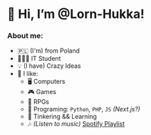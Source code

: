 # 👋 Hi, I’m @Lorn-Hukka!

### About me:
- 🇵🇱 (I'm) from Poland
- 👨🏻‍🎓 IT Student
- 💡 (I have) Crazy Ideas
- 💚 I like:
  - 🖥️ Computers
  - 🎮 Games
  - 🎲 RPGs
  - 💾 Programing: `Python`, `PHP`, `JS` *(Next.js?)* 
  - 🤖 Tinkering && Learning
  - 🎶 *(Listen to music)* [Spotify Playlist](https://open.spotify.com/playlist/3mFmrPELw8iCgdrW5JAzLh?si=3d937967f56e434a)

